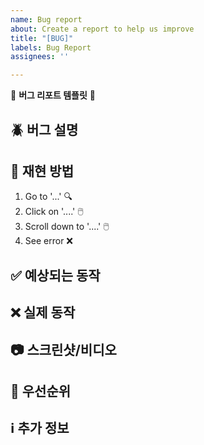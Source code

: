 ```yaml
---
name: Bug report
about: Create a report to help us improve
title: "[BUG]"
labels: Bug Report
assignees: ''

---
```


🐞 **버그 리포트 템플릿** 🐞

## 🪲 버그 설명
<!--발생한 버그에 대해 명확하고 간결하게 설명해주세요-->

## 🔄 재현 방법 
<!--버그를 재현하기 위한 단계를 설명해주세요-->
1. Go to '...' 🔍
2. Click on '....' 🖱️ 
3. Scroll down to '....' 🖱️
4. See error ❌

## ✅ 예상되는 동작
<!--의도한 정상 동작을 설명해주세요)-->

## ❌ 실제 동작
<!--실제 발생한 버그 동작을 설명해주세요-->

## 📷 스크린샷/비디오
<!--버그를 설명하는데 도움이 되는 스크린샷이나 비디오가 있다면 첨부해주세요-->

## 🚨 우선순위
<!--이 버그가 사용자에게 미치는 영향을 고려했을 때 수정 우선순위가 어느정도인지 높음, 중간, 낮음 중에 선택해주세요-->

## ℹ️ 추가 정보
<!--버그에 대한 추가적인 정보가 있다면 남겨주세요-->
